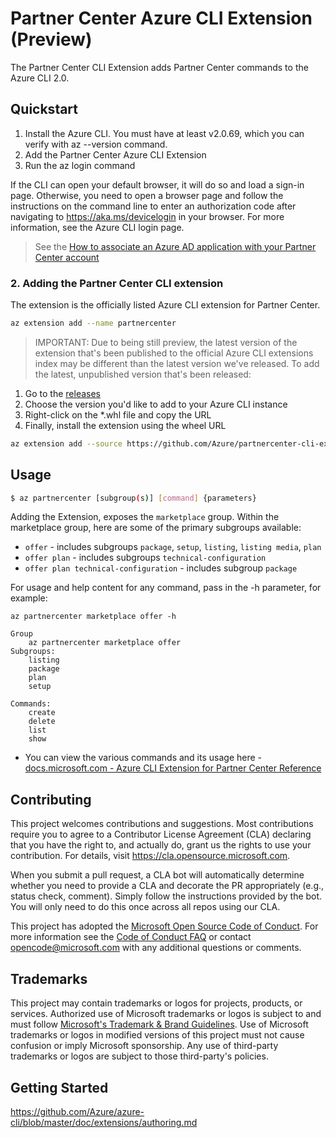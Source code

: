 # Partner Center Azure CLI Extension (Preview)

The Partner Center CLI Extension adds Partner Center commands to the Azure CLI 2.0. 

## Quickstart

1. Install the Azure CLI. You must have at least v2.0.69, which you can verify with az --version command.
2. Add the Partner Center Azure CLI Extension
3. Run the az login command

If the CLI can open your default browser, it will do so and load a sign-in page. Otherwise, you need to open a browser page and follow the instructions on the command line to enter an authorization code after navigating to https://aka.ms/devicelogin in your browser. For more information, see the Azure CLI login page.

> See the [How to associate an Azure AD application with your Partner Center account](https://learn.microsoft.com/en-us/azure/marketplace/azure-app-apis#how-to-associate-an-azure-ad-application-with-your-partner-center-account)

### 2. Adding the Partner Center CLI extension

The extension is the officially listed Azure CLI extension for Partner Center.

```bash
az extension add --name partnercenter
```

> IMPORTANT: Due to being still preview, the latest version of the extension that's been published to the official Azure CLI extensions index may be different than 
the latest version we've released. To add the latest, unpublished version that's been released: 

1. Go to the [releases](https://github.com/Azure/partnercenter-cli-extension/releases)
2. Choose the version you'd like to add to your Azure CLI instance
3. Right-click on the *.whl file and copy the URL
4. Finally, install the extension using the wheel URL

```bash
az extension add --source https://github.com/Azure/partnercenter-cli-extension/releases/download/v0.1.1-alpha/partnercenter-0.1.1-py3-none-any.whl
```

## Usage

```bash
$ az partnercenter [subgroup(s)] [command] {parameters}
```

Adding the Extension, exposes the `marketplace` group. Within the marketplace group, here are some of the primary subgroups available: 

- `offer` - includes subgroups `package`, `setup`, `listing`, `listing media`, `plan` 
- `offer plan` - includes subgroups `technical-configuration`
- `offer plan technical-configuration` - includes subgroup `package`

For usage and help content for any command, pass in the -h parameter, for example:

```
az partnercenter marketplace offer -h

Group
    az partnercenter marketplace offer
Subgroups:
    listing
    package
    plan
    setup

Commands:
    create
    delete
    list
    show
```

- You can view the various commands and its usage here - [docs.microsoft.com - Azure CLI Extension for Partner Center Reference](https://learn.microsoft.com/en-us/cli/azure/service-page/partner%20center%20(azure%20marketplace)?view=azure-cli-latest)

## Contributing

This project welcomes contributions and suggestions.  Most contributions require you to agree to a
Contributor License Agreement (CLA) declaring that you have the right to, and actually do, grant us
the rights to use your contribution. For details, visit https://cla.opensource.microsoft.com.

When you submit a pull request, a CLA bot will automatically determine whether you need to provide
a CLA and decorate the PR appropriately (e.g., status check, comment). Simply follow the instructions
provided by the bot. You will only need to do this once across all repos using our CLA.

This project has adopted the [Microsoft Open Source Code of Conduct](https://opensource.microsoft.com/codeofconduct/).
For more information see the [Code of Conduct FAQ](https://opensource.microsoft.com/codeofconduct/faq/) or
contact [opencode@microsoft.com](mailto:opencode@microsoft.com) with any additional questions or comments.

## Trademarks

This project may contain trademarks or logos for projects, products, or services. Authorized use of Microsoft 
trademarks or logos is subject to and must follow 
[Microsoft's Trademark & Brand Guidelines](https://www.microsoft.com/en-us/legal/intellectualproperty/trademarks/usage/general).
Use of Microsoft trademarks or logos in modified versions of this project must not cause confusion or imply Microsoft sponsorship.
Any use of third-party trademarks or logos are subject to those third-party's policies.


## Getting Started

https://github.com/Azure/azure-cli/blob/master/doc/extensions/authoring.md
